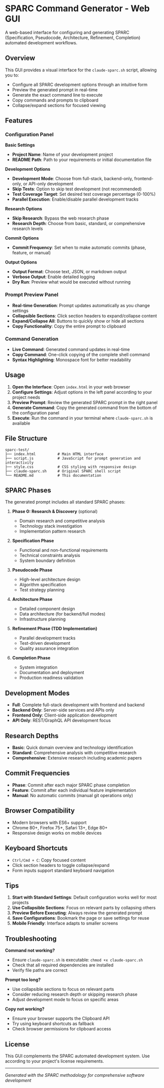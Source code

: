 # SPARC Command Generator - Web GUI

A web-based interface for configuring and generating SPARC (Specification, Pseudocode, Architecture, Refinement, Completion) automated development workflows.

## Overview

This GUI provides a visual interface for the `claude-sparc.sh` script, allowing you to:

- Configure all SPARC development options through an intuitive form
- Preview the generated prompt in real-time
- Generate the exact command line to execute
- Copy commands and prompts to clipboard
- Collapse/expand sections for focused viewing

## Features

### Configuration Panel

**Basic Settings**
- **Project Name**: Name of your development project
- **README Path**: Path to your requirements or initial documentation file

**Development Options**
- **Development Mode**: Choose from full-stack, backend-only, frontend-only, or API-only development
- **Skip Tests**: Option to skip test development (not recommended)
- **Test Coverage Target**: Set desired test coverage percentage (0-100%)
- **Parallel Execution**: Enable/disable parallel development tracks

**Research Options**
- **Skip Research**: Bypass the web research phase
- **Research Depth**: Choose from basic, standard, or comprehensive research levels

**Commit Options**
- **Commit Frequency**: Set when to make automatic commits (phase, feature, or manual)

**Output Options**
- **Output Format**: Choose text, JSON, or markdown output
- **Verbose Output**: Enable detailed logging
- **Dry Run**: Preview what would be executed without running

### Prompt Preview Panel

- **Real-time Generation**: Prompt updates automatically as you change settings
- **Collapsible Sections**: Click section headers to expand/collapse content
- **Expand/Collapse All**: Buttons to quickly show or hide all sections
- **Copy Functionality**: Copy the entire prompt to clipboard

### Command Generation

- **Live Command**: Generated command updates in real-time
- **Copy Command**: One-click copying of the complete shell command
- **Syntax Highlighting**: Monospace font for better readability

## Usage

1. **Open the Interface**: Open `index.html` in your web browser
2. **Configure Settings**: Adjust options in the left panel according to your project needs
3. **Preview Prompt**: Review the generated SPARC prompt in the right panel
4. **Generate Command**: Copy the generated command from the bottom of the configuration panel
5. **Execute**: Run the command in your terminal where `claude-sparc.sh` is available

## File Structure

```
sparc-test/
├── index.html          # Main HTML interface
├── script.js           # JavaScript for prompt generation and interactivity
├── style.css           # CSS styling with responsive design
├── claude-sparc.sh     # Original SPARC shell script
└── README.md           # This documentation
```

## SPARC Phases

The generated prompt includes all standard SPARC phases:

1. **Phase 0: Research & Discovery** (optional)
   - Domain research and competitive analysis
   - Technology stack investigation
   - Implementation pattern research

2. **Specification Phase**
   - Functional and non-functional requirements
   - Technical constraints analysis
   - System boundary definition

3. **Pseudocode Phase**
   - High-level architecture design
   - Algorithm specification
   - Test strategy planning

4. **Architecture Phase**
   - Detailed component design
   - Data architecture (for backend/full modes)
   - Infrastructure planning

5. **Refinement Phase (TDD Implementation)**
   - Parallel development tracks
   - Test-driven development
   - Quality assurance integration

6. **Completion Phase**
   - System integration
   - Documentation and deployment
   - Production readiness validation

## Development Modes

- **Full**: Complete full-stack development with frontend and backend
- **Backend Only**: Server-side services and APIs only
- **Frontend Only**: Client-side application development
- **API Only**: REST/GraphQL API development focus

## Research Depths

- **Basic**: Quick domain overview and technology identification
- **Standard**: Comprehensive analysis with competitive research
- **Comprehensive**: Extensive research including academic papers

## Commit Frequencies

- **Phase**: Commit after each major SPARC phase completion
- **Feature**: Commit after each individual feature implementation
- **Manual**: No automatic commits (manual git operations only)

## Browser Compatibility

- Modern browsers with ES6+ support
- Chrome 80+, Firefox 75+, Safari 13+, Edge 80+
- Responsive design works on mobile devices

## Keyboard Shortcuts

- `Ctrl/Cmd + C`: Copy focused content
- Click section headers to toggle collapse/expand
- Form inputs support standard keyboard navigation

## Tips

1. **Start with Standard Settings**: Default configuration works well for most projects
2. **Use Collapsible Sections**: Focus on relevant parts by collapsing others
3. **Preview Before Executing**: Always review the generated prompt
4. **Save Configurations**: Bookmark the page or save settings for reuse
5. **Mobile Friendly**: Interface adapts to smaller screens

## Troubleshooting

**Command not working?**
- Ensure `claude-sparc.sh` is executable: `chmod +x claude-sparc.sh`
- Check that all required dependencies are installed
- Verify file paths are correct

**Prompt too long?**
- Use collapsible sections to focus on relevant parts
- Consider reducing research depth or skipping research phase
- Adjust development mode to focus on specific areas

**Copy not working?**
- Ensure your browser supports the Clipboard API
- Try using keyboard shortcuts as fallback
- Check browser permissions for clipboard access

## License

This GUI complements the SPARC automated development system. Use according to your project's license requirements.

---

*Generated with the SPARC methodology for comprehensive software development*